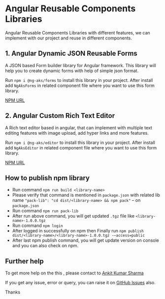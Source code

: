 # Angular Reusable Components Libraries 

Angular Reusable Components Libraries with different features, we can implement with our project and reuse in different components.

## 1. Angular Dynamic JSON Reusable Forms

A JSON based Form builder library for Angular framework.
This library will help you to create dynamic forms with help of simple json format.

Run `npm i @ng-aks/forms` to install this library in your project. After install add `NgAksForms` in related component file where you want to use this form library.

[NPM URL](https://www.npmjs.com/package/@ng-aks/forms)

## 2. Angular Custom Rich Text Editor

A Rich text editor based in angular, that can implement with multiple text editing features with image upload, add hyper links and more features.

Run `npm i @ng-aks/editor` to install this library in your project. After install add `NgAksEditor` in related component file where you want to use this form library.

[NPM URL](https://www.npmjs.com/package/@ng-aks/editor)


## How to publish npm library

- Run command `npm run build <library-name>`
- Please verify that command is mentioned in `package.json` with related lib name `"pack-lib": "cd dist/<library-name> && npm pack"` – on `package.json`
- Run command `npm run pack-lib`
- After run above command, you will get updated `.tgz` file like `<library-name>-1.0.0.tgz`
- Run command `npm login`
- After logged in successfully on npm then Finally run `npm publish dist/<library-name>/<library-name>-1.0.0.tgz -–access=public` 
- After last npm publish command, you will get update version on console and you can also check on npm.

## Further help

To get more help on the this , please contact to [Ankit Kumar Sharma](https://www.ankitkumarsharma.com/)

If you get any issue, error or query, you can raise it on [GitHub Issues](https://github.com/ng-aks/angular-dynamic-forms/issues) also.

Thanks
